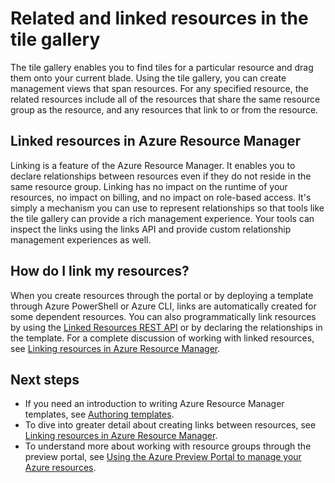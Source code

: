 <properties 
    pageTitle="Related and linked resources in the tile gallery" 
    description="Learn about related and linked resources that are displayed in the tile gallery of the Azure preview portal." 
    services="azure-portal" 
    documentationCenter="" 
    authors="adamabdelhamed" 
    manager="wpickett" 
    editor=""/>

<tags 
    ms.service="azure-portal" 
    ms.workload="multiple" 
    ms.tgt_pltfrm="na" 
    ms.devlang="na" 
    ms.topic="article" 
    ms.date="07/16/2015" 
    ms.author="adamab"/>

# <a name="related-and-linked-resources-in-the-tile-gallery"></a>Related and linked resources in the tile gallery

The tile gallery enables you to find tiles for a particular resource and drag them onto your current blade. Using the tile gallery, you can create management views that span resources. For any specified resource, the related resources include all of the resources that share the same resource group as the resource, and any resources that link to or from the resource.

## <a name="linked-resources-in-azure-resource-manager"></a>Linked resources in Azure Resource Manager

Linking is a feature of the Azure Resource Manager.  It enables you to declare relationships between resources even if they do not reside in the same resource group. Linking has no impact on the runtime of your resources, no impact on billing, and no impact on role-based access.  It's simply a mechanism you can use to represent relationships so that tools like the tile gallery can provide a rich management experience.  Your tools can inspect the links using the links API and provide custom relationship management experiences as well. 

## <a name="how-do-i-link-my-resources"></a>How do I link my resources?

When you create resources through the portal or by deploying a template through Azure PowerShell or Azure CLI, links are automatically created for some dependent resources. You can also programmatically link resources by using the [Linked Resources REST API](https://msdn.microsoft.com/library/azure/mt238499.aspx) or by declaring the relationships in the template. For a complete discussion of working with linked resources, see [Linking resources in Azure Resource Manager](../resource-group-link-resources.md).

## <a name="next-steps"></a>Next steps

- If you need an introduction to writing Azure Resource Manager templates, see [Authoring templates](../resource-group-authoring-templates.md).
- To dive into greater detail about creating links between resources, see [Linking resources in Azure Resource Manager](../resource-group-link-resources.md).
- To understand more about working with resource groups through the preview portal, see [Using the Azure Preview Portal to manage your Azure resources](resource-group-portal.md).
